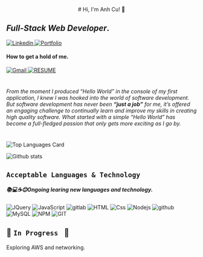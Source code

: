 <p align="center">
  # Hi, I'm Anh Cu! 👋
</p>


## ***Full-Stack Web Developer***.


<a href="https://www.linkedin.com/in/anh-cu">
  <img
    alt="Linkedin"
    src="https://img.shields.io/badge/linkedin-0077B5?logo=linkedin&logoColor=white&style=for-the-badge"
  />
</a> 

<a href="https://anhcu.github.io/portfolio/">
  <img
    alt="Portfolio"
    src="https://img.shields.io/badge/📝 PORTFOLIO%20-32A350?style=for-the-badge&logo"
  />
</a>
<!-- <a href="https://www.instagram.com/turnm3anh/">
  <img
    alt="Instagram"
    src="https://img.shields.io/badge/Instagram-E4405F?logo=instagram&logoColor=white&style=for-the-badge"
  />
</a>
 -->

#### How to get a hold of me.
<a href="mailto:anhcu714@gmail.com">
  <img
    alt="Gmail"
    src="https://img.shields.io/badge/Gmail-D14836?style=for-the-badge&logo=gmail&logoColor=white"
  />
</a>

<a href="https://docs.google.com/document/d/12aLqDhG_LwmI-iwMubeUAxy4WYtasoBdI4JusfkhF8M/edit?usp=sharing">
  <img
    alt="RESUME"
    src="https://img.shields.io/badge/📝 RESUME%20-32A350?style=for-the-badge&logo"
  />
</a>


#
*From the moment I produced “Hello World” in the console of my first application,
I knew I was hooked into the world of software development. But software
development has never been ***“just a job”*** for me, it’s offered an engaging
challenge to continually learn and improve my skills in creating high quality
software. What started with a simple “Hello World” has become a full-fledged
passion that only gets more exciting as I go by.*

#

![Top Languages Card](https://github-readme-stats.vercel.app/api/top-langs/?username=anhcu)

![Github stats](https://github-readme-stats.vercel.app/api?username=anhcu&theme=highcontrast&show_icons=true&count_private=true)

## `Acceptable Languages & Technology` 
##### 📚💻☕😊Ongoing learing new languages and technology.
<p>
   <img alt="JQuery" src="https://img.shields.io/badge/jquery-%230769AD.svg?style=for-the-badge&logo=jquery&logoColor=white" />
   <img alt="JavaScript" src="https://img.shields.io/badge/JavaScript-F7DF1E?logo=javascript&logoColor=white&style=for-the-badge" />
   <img alt="gitlab" src="https://img.shields.io/badge/gitlab-%23181717.svg?style=for-the-badge&logo=gitlab&logoColor=white" /> 
   <img alt="HTML" src="https://img.shields.io/badge/HTML-E34F26?logo=html5&logoColor=white&style=for-the-badge" />
   <img alt="Css" src="https://img.shields.io/badge/CSS-1572B6?logo=css3&logoColor=white&style=for-the-badge" />
   <img alt="Nodejs" src="https://img.shields.io/badge/node.js-%2343853D.svg?style=for-the-badge&logo=node.js&logoColor=white" />
   <img alt="github" src="https://img.shields.io/badge/github-%23121011.svg?style=for-the-badge&logo=github&logoColor=white" />
   <img alt="MySQL" src="https://img.shields.io/badge/mysql-%2300f.svg?style=for-the-badge&logo=mysql&logoColor=white" />
   <img alt="NPM" src="https://img.shields.io/badge/NPM-%23000000.svg?style=for-the-badge&logo=npm&logoColor=white" />
   <img alt="GIT" src="https://img.shields.io/badge/git-%23F05033.svg?style=for-the-badge&logo=git&logoColor=white" />  
</p>


##  🚧  `In Progress `  🚧 
Exploring AWS and networking.

